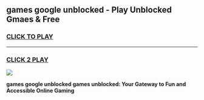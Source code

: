 
## games google unblocked - Play Unblocked Gmaes & Free
<h3>
<a href="https://news.freeplayer.one?title=games_google_unblocked&ref=23F">CLICK TO PLAY</a></h3>
<hr>

<h3>
<a href="https://news.freeplayer.one?title=games_google_unblocked&ref=23F">CLICK 2 PLAY</a>
  
</h3>

<a href="https://news.freeplayer.one?title=games_google_unblocked&ref=23F/"><img src="https://clearcache.store/games.png"></a>


**games google unblocked games unblocked: Your Gateway to Fun and Accessible Online Gaming**
